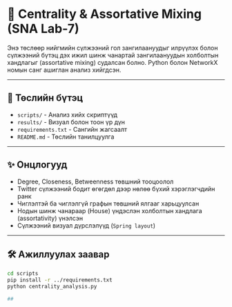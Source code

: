 # 🧠 Centrality & Assortative Mixing (SNA Lab-7)

Энэ төслөөр нийгмийн сүлжээний гол зангилаануудыг илрүүлэх болон сүлжээний бүтэц дэх ижил шинж чанартай зангилаануудын холболтын хандлагыг (assortative mixing) судалсан болно. Python болон NetworkX номын санг ашиглан анализ хийгдсэн.

---

## 📁 Төслийн бүтэц

- `scripts/` - Анализ хийх скриптүүд
- `results/` - Визуал болон тоон үр дүн
- `requirements.txt` - Сангийн жагсаалт
- `README.md` - Төслийн танилцуулга

---

## ✨ Онцлогууд

- Degree, Closeness, Betweenness төвшний тооцоолол
- Twitter сүлжээний бодит өгөгдөл дээр нөлөө бүхий хэрэглэгчдийн ранк
- Чиглэлтэй ба чиглэлгүй графын төвшний ялгааг харьцуулсан
- Нодын шинж чанараар (House) үндэслэн холболтын хандлага (assortativity) үнэлсэн
- Сүлжээний визуал дүрслэлүүд (`Spring layout`)

---

## 🛠 Ажиллуулах заавар

```bash
cd scripts
pip install -r ../requirements.txt
python centrality_analysis.py

## 
